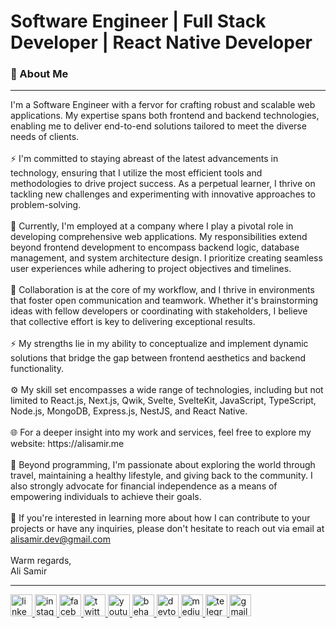 <h1>Software Engineer | Full Stack Developer | React Native Developer</h1>

### 📄 About Me
<hr />
I'm a Software Engineer with a fervor for crafting robust and scalable web applications. My expertise spans both frontend and backend technologies, enabling me to deliver end-to-end solutions tailored to meet the diverse needs of clients.
<br/> <br/>
⚡ I'm committed to staying abreast of the latest advancements in technology, ensuring that I utilize the most efficient tools and methodologies to drive project success. As a perpetual learner, I thrive on tackling new challenges and experimenting with innovative approaches to problem-solving.
<br/> <br/>
💼 Currently, I'm employed at a company where I play a pivotal role in developing comprehensive web applications. My responsibilities extend beyond frontend development to encompass backend logic, database management, and system architecture design. I prioritize creating seamless user experiences while adhering to project objectives and timelines.
<br/> <br/>
🤝 Collaboration is at the core of my workflow, and I thrive in environments that foster open communication and teamwork. Whether it's brainstorming ideas with fellow developers or coordinating with stakeholders, I believe that collective effort is key to delivering exceptional results.
<br/> <br/>
⚡ My strengths lie in my ability to conceptualize and implement dynamic solutions that bridge the gap between frontend aesthetics and backend functionality.
<br/> <br/>
⚙️ My skill set encompasses a wide range of technologies, including but not limited to React.js, Next.js, Qwik, Svelte, SvelteKit, JavaScript, TypeScript, Node.js, MongoDB, Express.js, NestJS, and React Native.
<br/> <br/>
🌐 For a deeper insight into my work and services, feel free to explore my website: https://alisamir.me
<br /> <br />
🌟 Beyond programming, I'm passionate about exploring the world through travel, maintaining a healthy lifestyle, and giving back to the community. I also strongly advocate for financial independence as a means of empowering individuals to achieve their goals.
<br /> <br />
📩 If you're interested in learning more about how I can contribute to your projects or have any inquiries, please don't hesitate to reach out via email at <a href="mailto:alisamir.dev@gmail.com">alisamir.dev@gmail.com</a>
<br /> <br />
Warm regards, 
<br />
Ali Samir

<hr />

<div>
  <a href="https://www.linkedin.com/in/dev-alisamir" target="_blank">
    <img src="https://img.shields.io/static/v1?message=LinkedIn&logo=linkedin&label=&color=0077B5&logoColor=white&labelColor=&style=for-the-badge" height="35" alt="linkedin logo"  />
  </a>
  <a href="https://www.instagram.com/alisamir.dev" target="_blank">
    <img src="https://img.shields.io/static/v1?message=Instagram&logo=instagram&label=&color=E4405F&logoColor=white&labelColor=&style=for-the-badge" height="35" alt="instagram logo"  />
  </a>
  <a href="https://www.facebook.com/alisamir.dev" target="_blank">
    <img src="https://img.shields.io/static/v1?message=Facebook&logo=facebook&label=&color=1877F2&logoColor=white&labelColor=&style=for-the-badge" height="35" alt="facebook logo"  />
  </a>
  </a>
  <a href="https://twitter.com/dev_alisamir" target="_blank">
    <img src="https://img.shields.io/static/v1?message=Twitter&logo=twitter&label=&color=1DA1F2&logoColor=white&labelColor=&style=for-the-badge" height="35" alt="twitter logo"  />
  </a>
  <a href="https://www.youtube.com/@DevGuideAcademy" target="_blank">
    <img src="https://img.shields.io/static/v1?message=YouTube&logo=youtube&label=&color=D14836&logoColor=white&labelColor=&style=for-the-badge" height="35" alt="youtube logo"  />
  </a>
  <a href="https://www.behance.net/alisamirali" target="_blank">
    <img src="https://img.shields.io/static/v1?message=Behance&logo=behance&label=&color=1769ff&logoColor=white&labelColor=&style=for-the-badge" height="35" alt="behance logo"  />
  </a>
  <a href="https://dev.to/alisamir" target="_blank">
    <img src="https://img.shields.io/static/v1?message=dev.to&logo=dev.to&label=&color=0A0A0A&logoColor=white&labelColor=&style=for-the-badge" height="35" alt="devto logo"  />
  </a>
  <a href="https://medium.com/@dev.alisamir" target="_blank">
    <img src="https://img.shields.io/static/v1?message=Medium&logo=medium&label=&color=12100E&logoColor=white&labelColor=&style=for-the-badge" height="35" alt="medium logo"  />
  </a>
  <a href="https://t.me/the_developer_guide" target="_blank">
    <img src="https://img.shields.io/static/v1?message=Telegram&logo=telegram&label=&color=2CA5E0&logoColor=white&labelColor=&style=for-the-badge" height="35" alt="telegram logo"  />
  </a>
  <a href="mailto:alisamir.dev@gmail.com" target="_blank">
    <img src="https://img.shields.io/static/v1?message=Gmail&logo=gmail&label=&color=D14836&logoColor=white&labelColor=&style=for-the-badge" height="35" alt="gmail logo"  />
  </a>
</div>
